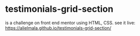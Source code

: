 # testimonials-grid-section
is a challenge on front end mentor using HTML, CSS. see it live: https://alielmala.github.io/testimonials-grid-section/
